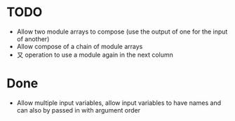 # TODO

- Allow two module arrays to compose (use the output of one for the input of another)
- Allow compose of a chain of module arrays
- 又 operation to use a module again in the next column

# Done

- Allow multiple input variables, allow input variables to have names and can also by passed in with argument order
